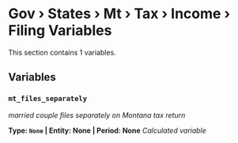 # Gov › States › Mt › Tax › Income › Filing Variables

This section contains 1 variables.

## Variables

### `mt_files_separately`
*married couple files separately on Montana tax return*

**Type: `None` | Entity: None | Period: None**
*Calculated variable*
